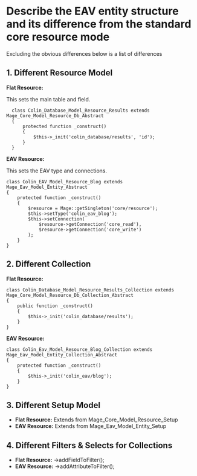 # Describe the EAV entity structure and its difference from the standard core resource mode

Excluding the obvious differences below is a list of differences


## 1. Different Resource Model


**Flat Resource:**

This sets the main table and field.

      class Colin_Database_Model_Resource_Results extends Mage_Core_Model_Resource_Db_Abstract
      {
          protected function _construct()
          {
              $this->_init('colin_database/results', 'id');
          }
      }

**EAV Resource:**

This sets the EAV type and connections.


    class Colin_EAV_Model_Resource_Blog extends Mage_Eav_Model_Entity_Abstract
    {
        protected function _construct()
        {
            $resource = Mage::getSingleton('core/resource');
            $this->setType('colin_eav_blog');
            $this->setConnection(
                $resource->getConnection('core_read'),
                $resource->getConnection('core_write')
            );
        }
    }


## 2. Different Collection

**Flat Resource:**

    class Colin_Database_Model_Resource_Results_Collection extends Mage_Core_Model_Resource_Db_Collection_Abstract
    {
        public function _construct()
        {
            $this->_init('colin_database/results');
        }
    }

**EAV Resource:**

    class Colin_Eav_Model_Resource_Blog_Collection extends Mage_Eav_Model_Entity_Collection_Abstract
    {
        protected function _construct()
        {
            $this->_init('colin_eav/blog');
        }
    }

## 3. Different Setup Model

- **Flat Resource:** Extends from Mage_Core_Model_Resource_Setup
- **EAV Resource:** Extends from Mage_Eav_Model_Entity_Setup


## 4. Different Filters & Selects for Collections

- **Flat Resource:** ->addFieldToFilter();
- **EAV Resource:** ->addAttributeToFilter();
